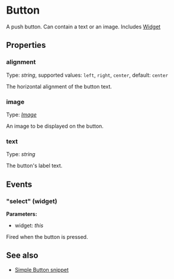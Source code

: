 # Button

A push button. Can contain a text or an image.
Includes [Widget](Widget.md)

## Properties

### alignment

Type: *string*, supported values: `left`, `right`, `center`, default: `center`

The horizontal alignment of the button text.

### image

Type: *[Image](../types.md#image)*

An image to be displayed on the button.

### text

Type: *string*

The button's label text.


## Events

### "select" (widget)

**Parameters:** 

- widget: *this*

Fired when the button is pressed.



## See also

- [Simple Button snippet](https://github.com/eclipsesource/tabris-js/blob/master/snippets/button/button.js)
